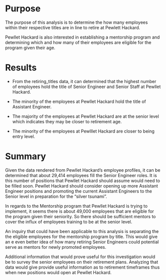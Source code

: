 # Purpose

The purpose of this analysis is to determine the how many employees within their respective titles are in line to retire at Pewlett Hackard.

Pewllet Hackard is also interested in establishing a mentorship program and determining which and how many of their employees are eligible for the program given their age. 


# Results 

- From the retiring_titles data, it can determined that the highest number of employees hold the title of Senior Engineer and Senior Staff at Pewllet Hackard. 

- The minority of the employees at Pewllet Hackard hold the title of Assistant Engineer. 

- The majority of the employees at Pewllet Hackard are at the senior level which indicates they may be closer to retirement age. 

- The minority of the employees at Pewlllet Hackard are closer to being entry level. 

# Summary 

Given the data rendered from Pewllet Hackard’s employee profiles, it can be determined that about 29,414 employees fill the Senior Engineer roles. It is this number of positions that Pewllet Hackard should assume would need to be filled soon. Pewllet Hackard should consider opening up more Assistant Engineer positions and promoting the current Assistant Engineers to the Senior level in preparation for the “silver tsunami”.

In regards to the Mentorship program that Pewllet Hackard is trying to implement, it seems there is about 49,000 employees that are eligible for the program given their seniority. So there should be sufficient mentors to cover the influx of employees training to be at the senior level. 

An inquiry that could have been applicable to this analysis is separating the the eligible employees for the mentorship program by title. This would give an e even better idea of how many retiring Senior Engineers could potential serve as mentors for newly promoted employees.

Additional information that would prove useful for this investigation would be to survey the senior employees on their retirement plans. Analyzing that data would give provide useful information as to retirement timeframes thus when new positions would open at Pewllet Hackard.   

